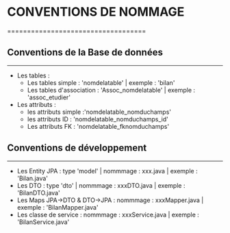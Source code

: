# CONVENTIONS DE NOMMAGE
===================================

## Conventions de la Base de données
----------------------------------------------
* Les tables : 
    * Les tables simple : 'nomdelatable' | exemple : 'bilan'
    * Les tables d'association : 'Assoc_nomdelatable' | exemple : 'assoc_etudier'
* Les attributs :
    * les attributs simple :'nomdelatable_nomduchamps'
    * les attributs ID : 'nomdelatable_nomduchamps_id'
    * Les attributs FK : 'nomdelatable_fknomduchamps'
    
## Conventions de développement
----------------------------------------------
*  Les Entity JPA : type 'model' | nommmage : xxx.java | exemple : 'Bilan.java'
*  Les DTO : type 'dto' | nommmage : xxxDTO.java | exemple : 'BilanDTO.java'
*  Les Maps JPA->DTO & DTO->JPA : nommmage : xxxMapper.java | exemple : 'BilanMapper.java'
*  Les classe de service : nommmage : xxxService.java | exemple : 'BilanService.java'



